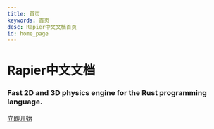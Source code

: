 ```yaml
---
title: 首页
keywords: 首页
desc: Rapier中文文档首页
id: home_page
---
```


<div>
    <h1><span>Rapier中文文档</span></h1>
    <h3>Fast 2D and 3D physics engine for the Rust programming language.</h3>
</div>
<div id="big_btn_wrapper">
    <a class="btn" href="/docs/">立即开始</a>
</div>
